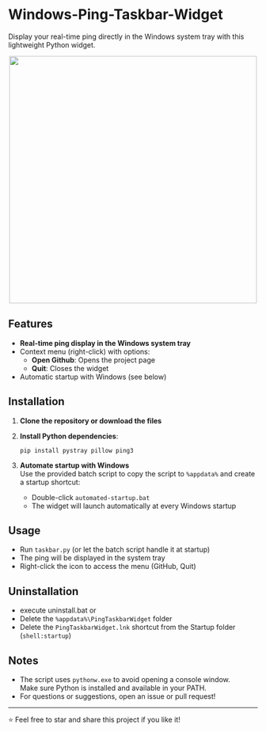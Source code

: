 # Windows-Ping-Taskbar-Widget

Display your real-time ping directly in the Windows system tray with this lightweight Python widget.

<p align="center">
    <img src="https://github.com/KaazDW/ping.py/blob/main/screen_taskbar.png" width="500"/>
</p>

## Features

- **Real-time ping display in the Windows system tray**
- Context menu (right-click) with options:
  - **Open Github**: Opens the project page
  - **Quit**: Closes the widget
- Automatic startup with Windows (see below)

## Installation

1. **Clone the repository or download the files**
2. **Install Python dependencies**:

   ```shell
   pip install pystray pillow ping3
   ```

3. **Automate startup with Windows**  
   Use the provided batch script to copy the script to `%appdata%` and create a startup shortcut:

   - Double-click `automated-startup.bat`
   - The widget will launch automatically at every Windows startup

## Usage

- Run `taskbar.py` (or let the batch script handle it at startup)
- The ping will be displayed in the system tray
- Right-click the icon to access the menu (GitHub, Quit)

## Uninstallation
- execute uninstall.bat
or
- Delete the `%appdata%\PingTaskbarWidget` folder
- Delete the `PingTaskbarWidget.lnk` shortcut from the Startup folder (`shell:startup`)

## Notes

- The script uses `pythonw.exe` to avoid opening a console window.  
  Make sure Python is installed and available in your PATH.
- For questions or suggestions, open an issue or pull request!

---

⭐ Feel free to star and share this project if you like it!